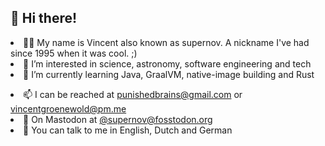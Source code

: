 <h2>👋 Hi there!</h2>
<li>👩‍💻 My name is Vincent also known as supernov. A nickname I've had since 1995 when it was cool. ;)
<li>👀 I’m interested in science, astronomy, software engineering and tech
<li>🌱 I’m currently learning Java, GraalVM, native-image building and Rust
<p>
  <li>📫 I can be reached at <a href="mailto:punishedbrains@gmail.com">punishedbrains@gmail.com</a> or <a href="mailto:vincentgroenewold@pm.me">vincentgroenewold@pm.me</a>
<li>🐤 On Mastodon at <a rel="me" href="https://fosstodon.org/@supernov">@supernov@fosstodon.org</a>
<li>🙊 You can talk to me in English, Dutch and German
